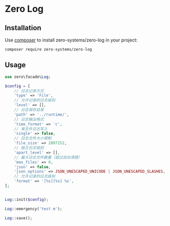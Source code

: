 Zero Log
====

## Installation

Use [composer](http://getcomposer.org) to install zero-systems/zero-log in your project:
```
composer require zero-systems/zero-log
```


## Usage
```php
use zero\facade\Log;

$config = [
    // 日志记录方式
    'type' => 'File',
    // 允许记录的日志级别   
    'level' => [],
    // 日志保存目录
    'path' => '../runtime/',
    // 日志输出格式
    'time_format' => 'c',
    // 单文件日志写入
    'single' => false,
    // 日志文件大小限制
    'file_size' => 2097152,
    // 独立日志级别
    'apart_level' => [],
    // 最大日志文件数量（超过自动清理）
    'max_files' => 0,
    'json' => false,
    'json_options' => JSON_UNESCAPED_UNICODE | JSON_UNESCAPED_SLASHES,
    // 允许记录的日志级别   
    'format' => '[%s][%s] %s',
];


Log::init($config);

Log::emergency('test m');

Log::save();
```

